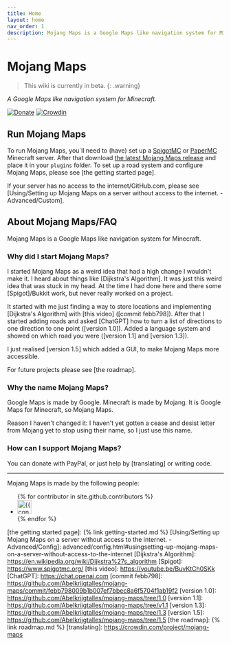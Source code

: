 ```yaml
---
title: Home
layout: home
nav_order: 1
description: Mojang Maps is a Google Maps like navigation system for Minecraft.
---
```


# Mojang Maps

> This wiki is currently in beta.
{: .warning}

_A Google Maps like navigation system for Minecraft._

[![Donate](https://img.shields.io/badge/Donate-PayPal-blue?style=for-the-badge&logo=paypal)](https://www.paypal.com/donate/?hosted_button_id=W79VLY89H4XRY)
[![Crowdin](https://badges.crowdin.net/mojang-maps/localized.svg?style=for-the-badge&logo=paypal)](https://crowdin.com/project/mojang-maps)

## Run Mojang Maps

To run Mojang Maps, you´ll need to (have) set up a [SpigotMC] or [PaperMC] Minecraft server. After that download [the latest Mojang Maps release] and place it in your `plugins` folder. To set up a road system and configure Mojang Maps, please see [the getting started page].

If your server has no access to the internet/GitHub.com, please see [Using/Setting up Mojang Maps on a server without access to the internet. - Advanced/Custom].

## About Mojang Maps/FAQ

Mojang Maps is a Google Maps like navigation system for Minecraft.

### Why did I start Mojang Maps?

I started Mojang Maps as a weird idea that had a high change I wouldn't make it. I heard about things like [Dijkstra's Algorithm]. It was just this weird idea that was stuck in my head. At the time I had done here and there some [Spigot]/Bukkit work, but never really worked on a project.

It started with me just finding a way to store locations and implementing [Dijkstra's Algorithm] with [this video] ([commit febb798]). After that I started adding roads and asked [ChatGPT] how to turn a list of directions to one direction to one point ([version 1.0]). Added a language system and showed on which road you were ([version 1.1] and [version 1.3]).

I just realised [version 1.5] which added a GUI, to make Mojang Maps more accessible.

For future projects please see [the roadmap].

### Why the name Mojang Maps?

Google Maps is made by Google. Minecraft is made by Mojang. It is Google Maps for Minecraft, so Mojang Maps.

Reason I haven't changed it: I haven't yet gotten a cease and desist letter from Mojang yet to stop using their name, so I just use this name.

### How can I support Mojang Maps?

You can donate with PayPal, or just help by [translating] or writing code.

---
Mojang Maps is made by the following people:
<ul class="list-style-none">
{% for contributor in site.github.contributors %}
  <li class="d-inline-block mr-1">
     <a href="{{ contributor.html_url }}"><img src="{{ contributor.avatar_url }}" width="32" height="32" alt="{{ contributor.login }}"></a>
  </li>
{% endfor %}
</ul>

[SpigotMC]: https://www.spigotmc.org/
[PaperMC]: https://papermc.io/
[the latest Mojang Maps release]: https://github.com/Abelkrijgtalles/mojang-maps/releases/latest/
[the getting started page]: {% link getting-started.md %}
[Using/Setting up Mojang Maps on a server without access to the internet. - Advanced/Config]: advanced/config.html#usingsetting-up-mojang-maps-on-a-server-without-access-to-the-internet
[Dijkstra's Algorithm]: https://en.wikipedia.org/wiki/Dijkstra%27s_algorithm
[Spigot]: https://www.spigotmc.org/
[this video]: https://youtube.be/BuvKtCh0SKk
[ChatGPT]: https://chat.openai.com
[commit febb798]: https://github.com/Abelkrijgtalles/mojang-maps/commit/febb798009b1b007ef7bbec8a6f5704f1ab19f2
[version 1.0]: https://github.com/Abelkrijgtalles/mojang-maps/tree/1.0
[version 1.1]: https://github.com/Abelkrijgtalles/mojang-maps/tree/v1.1
[version 1.3]: https://github.com/Abelkrijgtalles/mojang-maps/tree/1.3
[version 1.5]: https://github.com/Abelkrijgtalles/mojang-maps/tree/1.5
[the roadmap]: {% link roadmap.md %}
[translating]: https://crowdin.com/project/mojang-maps